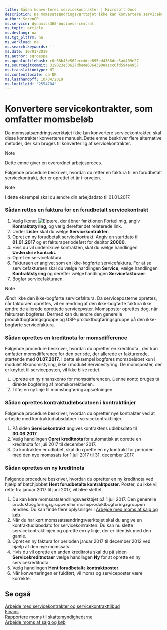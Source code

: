 ```yaml
---
title: Sådan konverteres servicekontrakter | Microsoft Docs
description: Da momssatsændringsværktøjet ikke kan konvertere servicekontrakter, skal disse kontrakter konverteres manuelt. Dette emne beskriver flere alternative metoder, der kan bruges til konvertering af servicekontrakter.
author: SorenGP
ms.service: dynamics365-business-central
ms.topic: article
ms.devlang: na
ms.tgt_pltfrm: na
ms.workload: na
ms.search.keywords: ''
ms.date: 10/01/2019
ms.author: sgroespe
ms.openlocfilehash: c0c68b43e562ece0dce695ed4366dcc5ad409e27
ms.sourcegitcommit: 319023e53627dbe8e68643908aacc6fd594a4957
ms.translationtype: HT
ms.contentlocale: da-DK
ms.lasthandoff: 10/04/2019
ms.locfileid: "2554784"
---
```

# <a name="convert-service-contracts-that-include-vat-amounts"></a>Konvertere servicekontrakter, som omfatter momsbeløb
Da momssatsændringsværktøjet ikke kan konvertere servicekontrakter, skal disse kontrakter konverteres manuelt. Dette emne beskriver flere alternative metoder, der kan bruges til konvertering af servicekontrakter.  

> [!NOTE]  
>  Dette emne giver en overordnet arbejdsproces.  

 Følgende procedure beskriver, hvordan du retter en faktura til en forudbetalt servicekontrakt, der er oprettet et år i forvejen.  

> [!NOTE]  
>  I dette eksempel skal du ændre din arbejdsdato til 01.01.2017.  

### <a name="to-correct-an-invoice-for-a-prepaid-service-contract"></a>Sådan rettes en faktura for en forudbetalt servicekontrakt  
1. Vælg ikonet ![Elpære, der åbner funktionen Fortæl mig](media/ui-search/search_small.png "Fortæl mig, hvad du vil foretage dig"), angiv **Kontraktstyring**, og vælg derefter det relaterede link.  
2. Under **Lister** skal du vælge **Servicekontrakter**.  
3. Opret en ny forudbetalt servicekontrakt. Angiv en startdato til **01.01.2017** og et fakturaperiodeåret for debitor **20000**.  
4. Hvis du vil underskrive kontrakten, skal du vælge handlingen **Underskriv kontrakt**.  
5. Opret en servicefaktura.
6. Fakturaen er angivet som en ikke-bogførte servicefaktura. For at se servicefakturaen skal du vælge handlingen **Service**, vælge handlingen **Kontraktstyring** og derefter vælge handlingen **Servicefakturaer**.  
7. Bogfør servicefakturaen.  

> [!NOTE]  
>  Ændr ikke den ikke-bogførte servicefaktura. Da serviceposterne oprettes, når fakturaen oprettes, vil en ændring af den ikke-bogførte faktura ikke ændre de allerede oprettede serviceposter. Momsposter oprettes dog, når fakturaen bogføres. Dermed kan du ændre den generelle produktbogføringsgruppe og GSP-produktbogføringsgruppe på den ikke-bogførte servicefaktura.  

### <a name="to-create-a-credit-memo-for-vat-difference"></a>Sådan oprettes en kreditnota for momsdifference  
Følgende procedure beskriver, hvordan du opretter en kreditnota , der kun omfatter momsdifference for den periode, der allerede er fakturerede, startende med **01.07.2017**. I dette eksempel bogføres momsbeløbet kun i modulet Økonomistyring, ikke i modulet Servicestyring. De momsposter, der er knyttet til serviceposten, vil ikke blive rettet.  

1. Oprette en ny finanskonto for momsdifferencen. Denne konto bruges til direkte bogføring af momskorrektionen.  
2. Tilføj en ny linje til momsbogføringsopsætningen.  

### <a name="to-create-contract-expiration-dates-in-contract-lines"></a>Sådan oprettes kontraktudløbsdatoen i kontraktlinjer  
Følgende procedure beskriver, hvordan du opretter nye kontrakter ved at arbejde med kontraktudløbsdatoer i servicekontraktlinjer.  

1. På siden **Servicekontrakt** angives kontraktens udløbsdato til **30.06.2017**.  
2. Vælg handlingen **Opret kreditnota** for automatisk at oprette en kreditnota for juli 2017 til december 2017.  
3. Da kontrakten er udløbet, skal du oprette en ny kontrakt for perioden med den nye momssats for 1 juli 2017 til 31. december 2017.  

### <a name="to-create-a-new-credit-memo"></a>Sådan oprettes en ny kreditnota  
Følgende procedure beskriver, hvordan du opretter en ny kreditnota ved hjælp af batchjobbet **Hent forudbetalte kontraktposter**. Poster, du ikke vil rette fra januar 2017 til juni 2017, vil blive slettet.  

1. Du kan køre momssatsændringsværktøjet på 1 juli 2017. Den generelle produktbogføringsgruppe eller momsproduktbogføringsgruppen ændres. Du kan finde flere oplysninger i [Arbejde med moms af salg og køb](finance-work-with-vat.md).  
2. Når du har kørt momssatsændringsværktøjet skal du angive en kontraktudløbsdato for servicekontrakten. Du kan nu slette servicekontraktlinjen og oprette en ny linje, der er identisk med den gamle.  
3. Opret en ny faktura for perioden januar 2017 til december 2012 ved hjælp af den nye momssats.  
4. Hvis du vil oprette en anden kreditnota skal du på siden **Servicekreditnotaer** vælge handlingen **Ny** for at oprette en ny servicekreditnota.  
5. Vælg handlingen **Hent forudbetalte kontraktposter**.  
6. Når konverteringen er fuldført, vil moms og serviceposter være korrekte.  

## <a name="see-also"></a>Se også  
[Arbejde med servicekontrakter og servicekontrakttilbud](service-how-to-create-service-contracts-and-service-contract-quotes.md)  
[Finans](finance.md)  
[Rapportere moms til skattemyndighederne](finance-how-report-vat.md)  
[Arbejde moms af salg og køb](finance-work-with-vat.md)  

